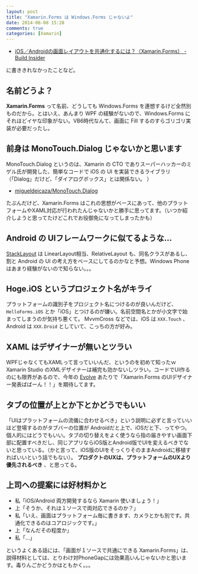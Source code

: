 ```yaml
---
layout: post
title: "Xamarin.Forms は Windows.Forms じゃないよ"
date: 2014-06-08 15:28
comments: true
categories: [Xamarin]
---
```


* [iOS／Androidの画面レイアウトを共通化するには？（Xamarin.Forms） - Build Insider](http://www.buildinsider.net/mobile/xamarintips/0005)

に書ききれなかったことなど。
<!--more-->

## 名前どうよ？

**Xamarin.Forms** って名前、どうしても Windows.Forms を連想するけど全然別ものだから。とはいえ、あんまり WPF の経験がないので、Windows.Forms にそれほどイヤな印象がない。VB6時代なんて、画面に Fill するのすらゴリゴリ実装が必要だったし。

## 前身は MonoTouch.Dialog じゃないかと思います

MonoTouch.Dialog というのは、Xamarin の CTO でありスーパーハッカーのミゲル氏が開発した、簡単なコードで iOS の UI を実装できるライブラリ（「Dialog」だけど、「ダイアログボックス」とは関係ない。 ）

* [migueldeicaza/MonoTouch.Dialog](https://github.com/migueldeicaza/MonoTouch.Dialog)

たぶんだけど、Xamarin.Forms はこれの思想がベースにあって、他のプラットフォームやXAML対応が行われたんじゃないかと勝手に思ってます。（いつか紹介しようと思ってたけどこれでお役御免になってしまったかも）

## Android の UIフレームワークに似てるような…

[StackLayout](http://developer.xamarin.com/guides/cross-platform/xamarin-forms/controls/layouts/) は LinearLayout相当、RelativeLayout も、同名クラスがあるし、割と Android の UI の考え方をベースにしてるのかなと予想。Windows Phone はあまり経験がないので知らない。。。

## Hoge.iOS というプロジェクト名がキライ

プラットフォームの識別子をプロジェクト名につけるのが良いんだけど、 ``HelloForms.iOS`` とか「iOS」とつけるのが嫌い。名前空間名とかが小文字で始まってしまうのが気持ち悪くて。
MvvmCross などでは、iOS は ``XXX.Touch`` 、Android は ``XXX.Droid`` としていて、こっちの方が好み。

## XAML はデザイナーが無いとツラい

WPFじゃなくてもXAMLって言っていいんだ、というのを初めて知ったｗ
Xamarin Studio のXMLデザイナーは補完も効かないしツラい。コードでUI作るのにも限界があるので、今年の [Evolve](https://evolve.xamarin.com/) あたりで「Xamarin.Forms のUIデザイナー発表ばばーん！！」を期待してます。

## タブの位置が上とか下とかどうでもいい

「UIはプラットフォームの流儀に合わせるべき」という説明に必ずと言っていいほど登場するのがタブバーの位置が Androidだと上で、iOSだと下、ってやつ。
個人的にはどうでもいい。タブの切り替えをよく使うなら指の届きやすい画面下部に配置すべきだし、同じアプリならiOS版とAndroid版でUIを変えるべきでないと思っている。（かと言って、iOS版のUIをそっくりそのままAndroidに移植すればいいという話でもない）。 **プロダクトのUXは、プラットフォームのUXより優先されるべき** 、と思ってる。

## 上司への提案には好材料かと

* 私「iOS/Android 両方開発するなら Xamarin 使いましょう！」
* 上「そうか、それは１ソースで両対応できるのか？」
* 私「いえ、画面はプラットフォーム毎に書きます、カメラとかも別です。共通化できるのはコアロジックです。」
* 上「なんだその程度か」
* 私「…」

というよくある話には、「画面が１ソースで共通にできる Xamarin.Forms」は、説得材料としては、とりわけ対PhoneGapには効果高いんじゃないかと思います。毒りんごかどうかはともかく。。。
